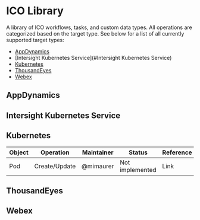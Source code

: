 # ICO Library
A library of ICO workflows, tasks, and custom data types. All operations are categorized based on the target type. See below for a list of all currently supported target types:
* [AppDynamics](#AppDynamics)
* [Intersight Kubernetes Service](#Intersight Kubernetes Service)
* [Kubernetes](#Kubernetes)
* [ThousandEyes](#ThousandEyes)
* [Webex](#Webex)


## AppDynamics

## Intersight Kubernetes Service

## Kubernetes
| Object                    | Operation     | Maintainer | Status          | Reference                         |
|---------------------------|---------------|------------|-----------------|-----------------------------------|
| Pod                       | Create/Update | @mimaurer  | Not implemented | Link                              |

## ThousandEyes

## Webex
